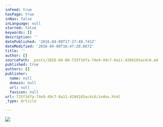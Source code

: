 ```yaml
---
inFeed: true
hasPage: true
inNav: false
inLanguage: null
starred: false
keywords: []
description: ''
datePublished: '2016-04-08T17:27:49.741Z'
dateModified: '2016-04-08T16:47:20.867Z'
title: ''
author: []
sourcePath: _posts/2016-04-08-725f3dfa-74e9-49c7-8a11-4204165ac4c6.md
published: true
authors: []
publisher:
  name: null
  domain: null
  url: null
  favicon: null
url: 725f3dfa-74e9-49c7-8a11-4204165ac4c6/index.html
_type: Article

---
```

![](https://s3-us-west-2.amazonaws.com/the-grid-img/p/b4aff4632600b2d9995955d61b1ae06a2674dce7.jpg)